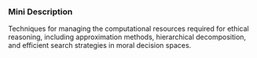 ### Mini Description

Techniques for managing the computational resources required for ethical reasoning, including approximation methods, hierarchical decomposition, and efficient search strategies in moral decision spaces.
